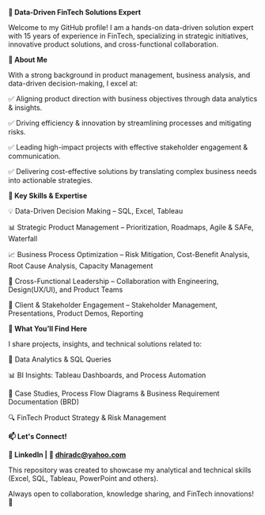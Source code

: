 **🚀 Data-Driven FinTech Solutions Expert**

Welcome to my GitHub profile! I am a hands-on data-driven solution expert with 15 years of experience in FinTech, specializing in strategic initiatives, innovative product solutions, and cross-functional collaboration.

**🔹 About Me**

With a strong background in product management, business analysis, and data-driven decision-making, I excel at:

✅ Aligning product direction with business objectives through data analytics & insights.

✅ Driving efficiency & innovation by streamlining processes and mitigating risks.

✅ Leading high-impact projects with effective stakeholder engagement & communication.

✅ Delivering cost-effective solutions by translating complex business needs into actionable strategies.

**🔹 Key Skills & Expertise**

💡 Data-Driven Decision Making – SQL, Excel, Tableau

📊 Strategic Product Management – Prioritization, Roadmaps, Agile & SAFe, Waterfall

📈 Business Process Optimization – Risk Mitigation, Cost-Benefit Analysis, Root Cause Analysis, Capacity Management

🔗 Cross-Functional Leadership – Collaboration with Engineering, Design(UX/UI), and Product Teams

🎯 Client & Stakeholder Engagement – Stakeholder Management, Presentations, Product Demos, Reporting

**🔹 What You’ll Find Here**

I share projects, insights, and technical solutions related to:

📂 Data Analytics & SQL Queries

📊 BI Insights: Tableau Dashboards, and Process Automation

🚀 Case Studies, Process Flow Diagrams & Business Requirement Documentation (BRD)

🔍 FinTech Product Strategy & Risk Management


**📫 Let's Connect!**

**🔗 LinkedIn | 📧 dhiradc@yahoo.com**

This repository was created to showcase my analytical and technical skills (Excel, SQL, Tableau, PowerPoint and others).

Always open to collaboration, knowledge sharing, and FinTech innovations! 🚀
